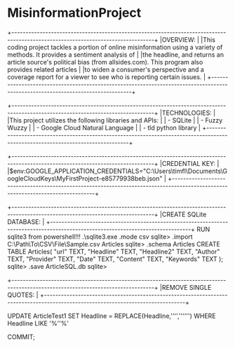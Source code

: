 # MisinformationProject

+--------------------------------------------------------------------------------------------------------------------------------+
|OVERVIEW:                                                                                                                       |
|This coding project tackles a portion of online misinformation using a variety of methods. It provides a sentiment analysis of  |
|the headline, and returns an article source's political bias (from allsides.com). This program also provides related articles   |
|to widen a consumer's perspective and a coverage report for a viewer to see who is reporting certain issues.                    |
+--------------------------------------------------------------------------------------------------------------------------------+

+--------------------------------------------------------------------------------------------------------------------------------+
|TECHNOLOGIES:                                                                                                                   |
|This project utilizes the following libraries and APIs:                                                                         |
| - SQLite                                                                                                                       |
| - Fuzzy Wuzzy                                                                                                                  |
| - Google Cloud Natural Language                                                                                                |
| - tld python library                                                                                                           |
+--------------------------------------------------------------------------------------------------------------------------------+

+--------------------------------------------------------------------------------------------------------------------------------+
|CREDENTIAL KEY:                                                                                                                 |
|$env:GOOGLE_APPLICATION_CREDENTIALS="C:\Users\timfl\Documents\GoogleCloudKeys\MyFirstProject-e85779938beb.json"                 |
+--------------------------------------------------------------------------------------------------------------------------------+

+--------------------------------------------------------------------------------------------------------------------------------+
|CREATE SQLite DATABASE:                                                                                                         |
+--------------------------------------------------------------------------------------------------------------------------------+
RUN sqlite3 from powershell!!!
 .\sqlite3.exe
.mode csv
sqlite> .import C:\\Path\\To\\CSV\\File\\Sample.csv Articles
sqlite> .schema Articles
CREATE TABLE Articles(
  "url" TEXT,
  "Headline" TEXT,
  "Headline2" TEXT,
  "Author" TEXT,
  "Provider" TEXT,
  "Date" TEXT,
  "Content" TEXT,
  "Keywords" TEXT
);
sqlite> .save ArticleSQL.db
sqlite>

+--------------------------------------------------------------------------------------------------------------------------------+
|REMOVE SINGLE QUOTES:                                                                                                           |
+--------------------------------------------------------------------------------------------------------------------------------+

UPDATE 
    ArticleTest1
SET 
    Headline = REPLACE(Headline,'''','''''')
WHERE 
    Headline LIKE '%''%'

COMMIT;